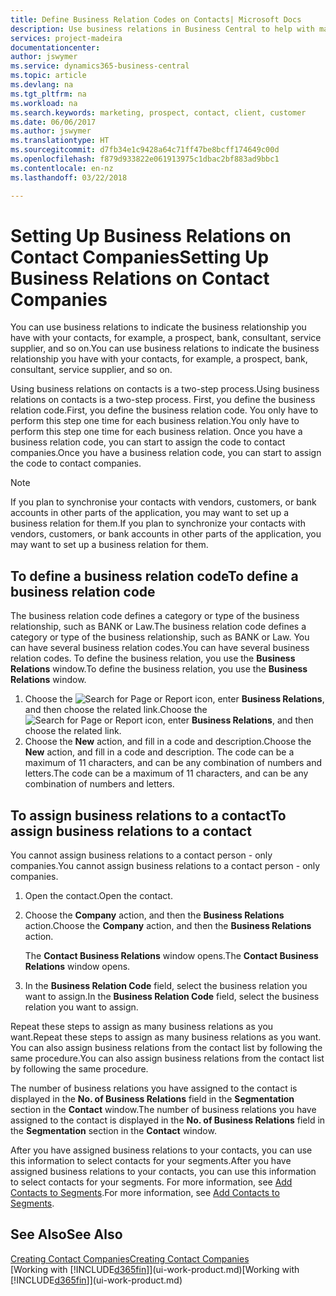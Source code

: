```yaml
---
title: Define Business Relation Codes on Contacts| Microsoft Docs
description: Use business relations in Business Central to help with marketing and to indicate the business relationship you have with your  prospects, clients, and customers, for example, a bank or service supplier.
services: project-madeira
documentationcenter: 
author: jswymer
ms.service: dynamics365-business-central
ms.topic: article
ms.devlang: na
ms.tgt_pltfrm: na
ms.workload: na
ms.search.keywords: marketing, prospect, contact, client, customer
ms.date: 06/06/2017
ms.author: jswymer
ms.translationtype: HT
ms.sourcegitcommit: d7fb34e1c9428a64c71ff47be8bcff174649c00d
ms.openlocfilehash: f879d933822e061913975c1dbac2bf883ad9bbc1
ms.contentlocale: en-nz
ms.lasthandoff: 03/22/2018

---
```

# <a name="setting-up-business-relations-on-contact-companies"></a><span data-ttu-id="24861-103">Setting Up Business Relations on Contact Companies</span><span class="sxs-lookup"><span data-stu-id="24861-103">Setting Up Business Relations on Contact Companies</span></span>
<span data-ttu-id="24861-104">You can use business relations to indicate the business relationship you have with your contacts, for example, a prospect, bank, consultant, service supplier, and so on.</span><span class="sxs-lookup"><span data-stu-id="24861-104">You can use business relations to indicate the business relationship you have with your contacts, for example, a prospect, bank, consultant, service supplier, and so on.</span></span>

<span data-ttu-id="24861-105">Using business relations on contacts is a two-step process.</span><span class="sxs-lookup"><span data-stu-id="24861-105">Using business relations on contacts is a two-step process.</span></span> <span data-ttu-id="24861-106">First, you define the business relation code.</span><span class="sxs-lookup"><span data-stu-id="24861-106">First, you define the business relation code.</span></span> <span data-ttu-id="24861-107">You only have to perform this step one time for each business relation.</span><span class="sxs-lookup"><span data-stu-id="24861-107">You only have to perform this step one time for each business relation.</span></span> <span data-ttu-id="24861-108">Once you have a business relation code, you can start to assign the code to contact companies.</span><span class="sxs-lookup"><span data-stu-id="24861-108">Once you have a business relation code, you can start to assign the code to contact companies.</span></span>

> [!NOTE]  
>   <span data-ttu-id="24861-109">If you plan to synchronise your contacts with vendors, customers, or bank accounts in other parts of the application, you may want to set up a business relation for them.</span><span class="sxs-lookup"><span data-stu-id="24861-109">If you plan to synchronize your contacts with vendors, customers, or bank accounts in other parts of the application, you may want to set up a business relation for them.</span></span>

## <a name="to-define-a-business-relation-code"></a><span data-ttu-id="24861-110">To define a business relation code</span><span class="sxs-lookup"><span data-stu-id="24861-110">To define a business relation code</span></span>
<span data-ttu-id="24861-111">The business relation code defines a category or type of the business relationship, such as BANK or Law.</span><span class="sxs-lookup"><span data-stu-id="24861-111">The business relation code defines a category or type of the business relationship, such as BANK or Law.</span></span> <span data-ttu-id="24861-112">You can have several business relation codes.</span><span class="sxs-lookup"><span data-stu-id="24861-112">You can have several business relation codes.</span></span> <span data-ttu-id="24861-113">To define the business relation, you use the **Business Relations** window.</span><span class="sxs-lookup"><span data-stu-id="24861-113">To define the business relation, you use the **Business Relations** window.</span></span>

1. <span data-ttu-id="24861-114">Choose the ![Search for Page or Report](media/ui-search/search_small.png "Search for Page or Report icon") icon, enter **Business Relations**, and then choose the related link.</span><span class="sxs-lookup"><span data-stu-id="24861-114">Choose the ![Search for Page or Report](media/ui-search/search_small.png "Search for Page or Report icon") icon, enter **Business Relations**, and then choose the related link.</span></span>
2. <span data-ttu-id="24861-115">Choose the **New** action, and fill in a code and description.</span><span class="sxs-lookup"><span data-stu-id="24861-115">Choose the **New** action, and fill in a code and description.</span></span> <span data-ttu-id="24861-116">The code can be a maximum of 11 characters, and can be any combination of numbers and letters.</span><span class="sxs-lookup"><span data-stu-id="24861-116">The code can be a maximum of 11 characters, and can be any combination of numbers and letters.</span></span>

## <a name="AssignBusRelContact"></a> <span data-ttu-id="24861-117">To assign business relations to a contact</span><span class="sxs-lookup"><span data-stu-id="24861-117">To assign business relations to a contact</span></span>
<span data-ttu-id="24861-118">You cannot assign business relations to a contact person - only companies.</span><span class="sxs-lookup"><span data-stu-id="24861-118">You cannot assign business relations to a contact person - only companies.</span></span>

1. <span data-ttu-id="24861-119">Open the contact.</span><span class="sxs-lookup"><span data-stu-id="24861-119">Open the contact.</span></span>
2. <span data-ttu-id="24861-120">Choose the **Company** action, and then the **Business Relations** action.</span><span class="sxs-lookup"><span data-stu-id="24861-120">Choose the **Company** action, and then the **Business Relations** action.</span></span>

    <span data-ttu-id="24861-121">The **Contact Business Relations** window opens.</span><span class="sxs-lookup"><span data-stu-id="24861-121">The **Contact Business Relations** window opens.</span></span>
3. <span data-ttu-id="24861-122">In the **Business Relation Code** field, select the business relation you want to assign.</span><span class="sxs-lookup"><span data-stu-id="24861-122">In the **Business Relation Code** field, select the business relation you want to assign.</span></span>

<span data-ttu-id="24861-123">Repeat these steps to assign as many business relations as you want.</span><span class="sxs-lookup"><span data-stu-id="24861-123">Repeat these steps to assign as many business relations as you want.</span></span> <span data-ttu-id="24861-124">You can also assign business relations from the contact list by following the same procedure.</span><span class="sxs-lookup"><span data-stu-id="24861-124">You can also assign business relations from the contact list by following the same procedure.</span></span>

<span data-ttu-id="24861-125">The number of business relations you have assigned to the contact is displayed in the **No. of Business Relations** field in the **Segmentation** section in the **Contact** window.</span><span class="sxs-lookup"><span data-stu-id="24861-125">The number of business relations you have assigned to the contact is displayed in the **No. of Business Relations** field in the **Segmentation** section in the **Contact** window.</span></span>

<span data-ttu-id="24861-126">After you have assigned business relations to your contacts, you can use this information to select contacts for your segments.</span><span class="sxs-lookup"><span data-stu-id="24861-126">After you have assigned business relations to your contacts, you can use this information to select contacts for your segments.</span></span> <span data-ttu-id="24861-127">For more information, see [Add Contacts to Segments](marketing-add-contact-segment.md).</span><span class="sxs-lookup"><span data-stu-id="24861-127">For more information, see [Add Contacts to Segments](marketing-add-contact-segment.md).</span></span>

## <a name="see-also"></a><span data-ttu-id="24861-128">See Also</span><span class="sxs-lookup"><span data-stu-id="24861-128">See Also</span></span>
[<span data-ttu-id="24861-129">Creating Contact Companies</span><span class="sxs-lookup"><span data-stu-id="24861-129">Creating Contact Companies</span></span>](marketing-create-contact-companies.md)  
<span data-ttu-id="24861-130">[Working with [!INCLUDE[d365fin](includes/d365fin_md.md)]](ui-work-product.md)</span><span class="sxs-lookup"><span data-stu-id="24861-130">[Working with [!INCLUDE[d365fin](includes/d365fin_md.md)]](ui-work-product.md)</span></span>

